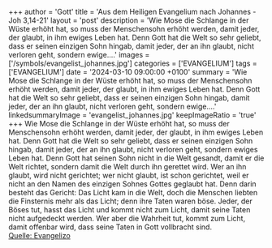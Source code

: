 +++
author = 'Gott'
title = 'Aus dem Heiligen Evangelium nach Johannes - Joh 3,14-21'
layout = 'post'
description = 'Wie Mose die Schlange in der Wüste erhöht hat, so muss der Menschensohn erhöht werden, damit jeder, der glaubt, in ihm ewiges Leben hat. Denn Gott hat die Welt so sehr geliebt, dass er seinen einzigen Sohn hingab, damit jeder, der an ihn glaubt, nicht verloren geht, sondern ewige....'
images = ['/symbols/evangelist_johannes.jpg']
categories = ['EVANGELIUM']
tags = ['EVANGELIUM']
date = '2024-03-10 09:00:00 +0100'
summary = 'Wie Mose die Schlange in der Wüste erhöht hat, so muss der Menschensohn erhöht werden, damit jeder, der glaubt, in ihm ewiges Leben hat. Denn Gott hat die Welt so sehr geliebt, dass er seinen einzigen Sohn hingab, damit jeder, der an ihn glaubt, nicht verloren geht, sondern ewige....'
linkedsummaryImage = 'evangelist_johannes.jpg'
keepImageRatio = 'true'
+++
Wie Mose die Schlange in der Wüste erhöht hat, so muss der Menschensohn erhöht werden,
damit jeder, der glaubt, in ihm ewiges Leben hat.
Denn Gott hat die Welt so sehr geliebt, dass er seinen einzigen Sohn hingab, damit jeder, der an ihn glaubt, nicht verloren geht, sondern ewiges Leben hat.<!--more-->
Denn Gott hat seinen Sohn nicht in die Welt gesandt, damit er die Welt richtet, sondern damit die Welt durch ihn gerettet wird.
Wer an ihn glaubt, wird nicht gerichtet; wer nicht glaubt, ist schon gerichtet, weil er nicht an den Namen des einzigen Sohnes Gottes geglaubt hat.
Denn darin besteht das Gericht: Das Licht kam in die Welt, doch die Menschen liebten die Finsternis mehr als das Licht; denn ihre Taten waren böse.
Jeder, der Böses tut, hasst das Licht und kommt nicht zum Licht, damit seine Taten nicht aufgedeckt werden.
Wer aber die Wahrheit tut, kommt zum Licht, damit offenbar wird, dass seine Taten in Gott vollbracht sind.<br> [Quelle: Evangelizo](https://evangeliumtagfuertag.org/DE/gospel)